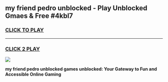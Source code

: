 
## my friend pedro unblocked - Play Unblocked Gmaes & Free #4kbl7
<h3>
<a href="https://news.freeplayer.one?title=my_friend_pedro_unblocked&ref=03M">CLICK TO PLAY</a></h3>
<hr>

<h3>
<a href="https://news.freeplayer.one?title=my_friend_pedro_unblocked&ref=03M">CLICK 2 PLAY</a>
  
</h3>

<a href="https://news.freeplayer.one?title=my_friend_pedro_unblocked&ref=03M"><img src="https://clearcache.store/games.png"></a>


**my friend pedro unblocked games unblocked: Your Gateway to Fun and Accessible Online Gaming**
